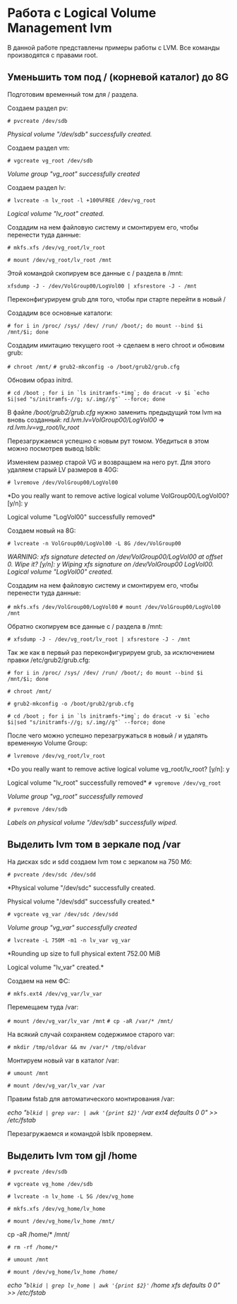 # Работа с Logical Volume Management lvm

В данной работе представлены примеры работы с LVM. Все команды производятся с правами root.  

## Уменьшить том под / (корневой каталог) до 8G

Подготовим временный том для / раздела.

Создаем раздел pv:

`# pvcreate /dev/sdb`

*Physical volume "/dev/sdb" successfully created.*

Создаем раздел vm:

`# vgcreate vg_root /dev/sdb`

*Volume group "vg_root" successfully created*

Создаем раздел lv:

`# lvcreate -n lv_root -l +100%FREE /dev/vg_root`

*Logical volume "lv_root" created.*

Создадим на нем файловую систему и смонтируем его, чтобы перенести туда данные:

`# mkfs.xfs /dev/vg_root/lv_root`

`# mount /dev/vg_root/lv_root /mnt`

Этой командой скопируем все данные с / раздела в /mnt:

`xfsdump -J - /dev/VolGroup00/LogVol00 | xfsrestore -J - /mnt`

Переконфигурируем grub для того, чтобы при старте перейти в новый /

Создадим все основные каталоги:

`# for i in /proc/ /sys/ /dev/ /run/ /boot/; do mount --bind $i /mnt/$i; done`

Создадим имитацию текущего root -> сделаем в него chroot и обновим grub:

`# chroot /mnt/`
`# grub2-mkconfig -o /boot/grub2/grub.cfg`

Обновим образ initrd.

``# cd /boot ; for i in `ls initramfs-*img`; do dracut -v $i `echo $i|sed "s/initramfs-//g;
s/.img//g"` --force; done``

В файле */boot/grub2/grub.cfg* нужно заменить предыдущий том lvm на вновь созданный: *rd.lvm.lv=VolGroup00/LogVol00* => *rd.lvm.lv=vg_root/lv_root*

Перезагружаемся успешно с новым рут томом. Убедиться в этом можно посмотрев вывод lsblk:

Изменяем размер старой VG и возвращаем на него рут.
Для этого удаляем старый LV размеров в 40G:

`# lvremove /dev/VolGroup00/LogVol00`

*Do you really want to remove active logical volume VolGroup00/LogVol00? [y/n]: y

Logical volume "LogVol00" successfully removed*

Создаем новый на 8G:

`# lvcreate -n VolGroup00/LogVol00 -L 8G /dev/VolGroup00`

*WARNING: xfs signature detected on /dev/VolGroup00/LogVol00 at offset 0. Wipe it? [y/n]: y  Wiping xfs signature on /dev/VolGroup00 LogVol00.  Logical volume "LogVol00" created.*

Создадим на нем файловую систему и смонтируем его, чтобы перенести туда данные:

`# mkfs.xfs /dev/VolGroup00/LogVol00`
`# mount /dev/VolGroup00/LogVol00 /mnt`

Обратно скопируем все данные с / раздела в /mnt:

`# xfsdump -J - /dev/vg_root/lv_root | xfsrestore -J - /mnt`

Так же как в первый раз переконфигурируем grub, за исключением правки /etc/grub2/grub.cfg:

`# for i in /proc/ /sys/ /dev/ /run/ /boot/; do mount --bind $i /mnt/$i; done`

`# chroot /mnt/`

`# grub2-mkconfig -o /boot/grub2/grub.cfg`

``# cd /boot ; for i in `ls initramfs-*img`; do dracut -v $i `echo $i|sed "s/initramfs-//g; s/.img//g"` --force; done``

После чего можно успешно перезагружаться в новый / и удалять временную Volume Group:

`# lvremove /dev/vg_root/lv_root`

*Do you really want to remove active logical volume vg_root/lv_root? [y/n]: y

Logical volume "lv_root" successfully removed*
`# vgremove /dev/vg_root`

*Volume group "vg_root" successfully removed*

`# pvremove /dev/sdb`

*Labels on physical volume "/dev/sdb" successfully wiped.*

## Выделить lvm том в зеркале под /var

На дисках sdc и sdd создаем lvm том с зеркалом на 750 Мб:

`# pvcreate /dev/sdc /dev/sdd`

*Physical volume "/dev/sdc" successfully created.

Physical volume "/dev/sdd" successfully created.*

`# vgcreate vg_var /dev/sdc /dev/sdd`

*Volume group "vg_var" successfully created*

`# lvcreate -L 750M -m1 -n lv_var vg_var`

*Rounding up size to full physical extent 752.00 MiB

Logical volume "lv_var" created.*

Создаем на нем ФС:

`# mkfs.ext4 /dev/vg_var/lv_var`

 Перемещаем туда /var:

 `# mount /dev/vg_var/lv_var /mnt`
 `# cp -aR /var/* /mnt/`

 На всякий случай сохраняем содержимое старого var:

 `# mkdir /tmp/oldvar && mv /var/* /tmp/oldvar`

 Монтируем новый var в каталог /var:

 `# umount /mnt`

 `# mount /dev/vg_var/lv_var /var`

 Правим fstab для автоматического монтирования /var:

 *echo "`blkid | grep var: | awk '{print $2}'` /var ext4 defaults 0 0" >> /etc/fstab*

 Перезагружаемся и командой lsblk проверяем.

## Выделить lvm том gjl /home

`# pvcreate /dev/sdb`

`# vgcreate vg_home /dev/sdb`

`# lvcreate -n lv_home -L 5G /dev/vg_home`

`# mkfs.xfs /dev/vg_home/lv_home`

`# mount /dev/vg_home/lv_home /mnt/`

cp -aR /home/* /mnt/

`# rm -rf /home/*`

`# umount /mnt`

`# mount /dev/vg_home/lv_home /home/`

*echo "`blkid | grep lv_home | awk '{print $2}'` /home xfs defaults 0 0" >> /etc/fstab*
